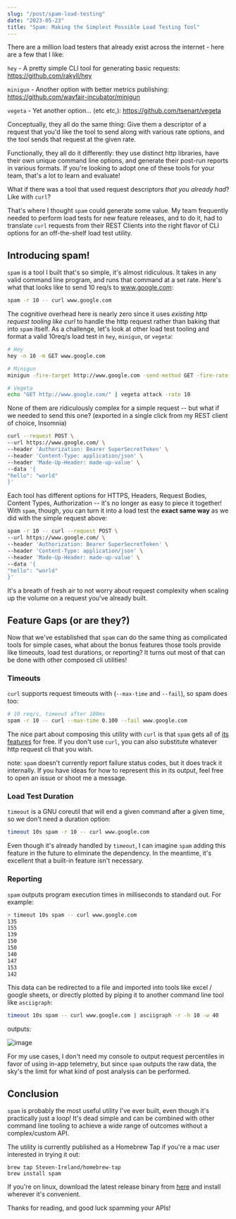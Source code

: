 ```yaml
---
slug: "/post/spam-load-testing"
date: "2023-05-23"
title: "Spam: Making the Simplest Possible Load Testing Tool"
---
```


There are a million load testers that already exist across the internet - here are a few that I like:

`hey` - A pretty simple CLI tool for generating basic requests: https://github.com/rakyll/hey

`minigun` - Another option with better metrics publishing: https://github.com/wayfair-incubator/minigun

`vegeta` - Yet another option... (etc etc,): https://github.com/tsenart/vegeta

Conceptually, they all do the same thing: Give them a descriptor of a request that you'd like the tool
to send along with various rate options, and the tool sends that request at the given rate.

Functionally, they all do it differently: they use distinct http libraries,
have their own unique command line options, and generate their post-run reports in various formats.
If you're looking to adopt one of these tools for your team, that's a lot to learn and evaluate!

What if there was a tool that used request descriptors _that you already had_? Like with `curl`?

That's where I thought `spam` could generate some value. My team frequently needed to perform load
tests for new feature releases, and to do it, had to translate `curl` requests from their
REST Clients into the right flavor of CLI options for an off-the-shelf load test utility.

## Introducing spam!

`spam` is a tool I built that's so simple, it's almost ridiculous.
It takes in any valid command line program, and runs that command at a set rate. Here's what that
looks like to send 10 req/s to www.google.com:

```bash
spam -r 10 -- curl www.google.com
```

The cognitive overhead here is nearly zero since it uses _existing http request tooling like curl_
to handle the http request rather than baking that into `spam` itself. As a challenge, let's
look at other load test tooling and format a valid 10req/s load test in `hey`, `minigun`, or `vegeta`:

```bash
# Hey
hey -n 10 -m GET www.google.com

# Minigun
minigun -fire-target http://www.google.com -send-method GET -fire-rate 10

# Vegeta
echo "GET http://www.google.com/" | vegeta attack -rate 10
```

None of them are ridiculously complex for a simple request -- but what if we needed to send this one?
(exported in a single click from my REST client of choice, Insomnia)

```bash
curl --request POST \
--url https://www.google.com/ \
--header 'Authorization: Bearer SuperSecretToken' \
--header 'Content-Type: application/json' \
--header 'Made-Up-Header: made-up-value' \
--data '{
"hello": "world"
}'
```

Each tool has different options for HTTPS, Headers, Request Bodies, Content Types, Authorization -- it's
no longer as easy to piece it together! With `spam`, though, you can turn it into a load test the **exact
same way** as we did with the simple request above:

```bash
spam -r 10 -- curl --request POST \
--url https://www.google.com/ \
--header 'Authorization: Bearer SuperSecretToken' \
--header 'Content-Type: application/json' \
--header 'Made-Up-Header: made-up-value' \
--data '{
"hello": "world"
}'
```

It's a breath of fresh air to not worry about request complexity when scaling up the volume
on a request you've already built.

## Feature Gaps (or are they?)

Now that we've established that `spam` can do the same thing as complicated tools for simple cases,
what about the bonus features those tools provide like timeouts, load test durations, or reporting?
It turns out most of that can be done with other composed cli utilities!

### Timeouts

`curl` supports request timeouts with (`--max-time` and `--fail`), so spam does too:

```bash
# 10 req/s, timeout after 100ms
spam -r 10 -- curl --max-time 0.100 --fail www.google.com
```

The nice part about composing this utility with `curl` is that `spam` gets all of [its features](https://curl.se/docs/manpage.html) for free.
If you don't use `curl`, you can also substitute whatever http request cli that you wish.

note: `spam` doesn't currently report failure status codes, but it does track it internally. If you have ideas
for how to represent this in its output, feel free to open an issue or shoot me a message.

### Load Test Duration

`timeout` is a GNU coreutil that will end a given command after a given time, so we don't need a duration option:

```bash
timeout 10s spam -r 10 -- curl www.google.com
```

Even though it's already handled by `timeout`, I can imagine `spam` adding this feature in the future
to eliminate the dependency. In the meantime, it's excellent that a built-in feature isn't necessary.

### Reporting

`spam` outputs program execution times in milliseconds to standard out. For example:

```bash
> timeout 10s spam -- curl www.google.com
135
155
139
150
150
140
147
153
142
```

This data can be redirected to a file and imported into tools like excel / google sheets, or directly
plotted by piping it to another command line tool like `asciigraph`:

```bash
timeout 10s spam -- curl www.google.com | asciigraph -r -h 10 -w 40
```

outputs:

![image](https://github.com/Steven-Ireland/spam/assets/6981727/75737ef7-f807-4ff2-891e-e8aaba37a135)

For my use cases, I don't need my console to output request percentiles in favor of using in-app telemetry,
but since `spam` outputs the raw data, the sky's the limit for what kind of post analysis can be performed.

## Conclusion

`spam` is probably the most useful utility I've ever built, even though it's practically just a loop!
It's dead simple and can be combined with other command line tooling to achieve a wide range of outcomes
without a complex/custom API.

The utility is currently published as a Homebrew Tap if you're a mac user interested in trying it out:

```
brew tap Steven-Ireland/homebrew-tap
brew install spam
```

If you're on linux, download the latest release binary from [here](https://github.com/Steven-Ireland/spam/releases/)
and install wherever it's convenient.

Thanks for reading, and good luck spamming your APIs!
